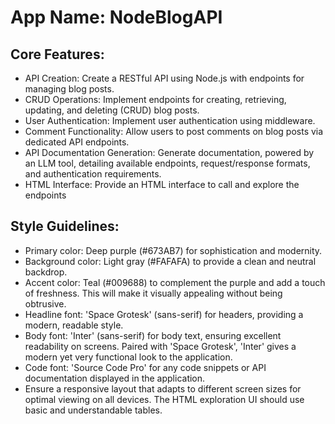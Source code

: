 # **App Name**: NodeBlogAPI

## Core Features:

- API Creation: Create a RESTful API using Node.js with endpoints for managing blog posts.
- CRUD Operations: Implement endpoints for creating, retrieving, updating, and deleting (CRUD) blog posts.
- User Authentication: Implement user authentication using middleware.
- Comment Functionality: Allow users to post comments on blog posts via dedicated API endpoints.
- API Documentation Generation: Generate documentation, powered by an LLM tool, detailing available endpoints, request/response formats, and authentication requirements. 
- HTML Interface: Provide an HTML interface to call and explore the endpoints

## Style Guidelines:

- Primary color: Deep purple (#673AB7) for sophistication and modernity.
- Background color: Light gray (#FAFAFA) to provide a clean and neutral backdrop.
- Accent color: Teal (#009688) to complement the purple and add a touch of freshness. This will make it visually appealing without being obtrusive.
- Headline font: 'Space Grotesk' (sans-serif) for headers, providing a modern, readable style.
- Body font: 'Inter' (sans-serif) for body text, ensuring excellent readability on screens. Paired with 'Space Grotesk', 'Inter' gives a modern yet very functional look to the application.
- Code font: 'Source Code Pro' for any code snippets or API documentation displayed in the application.
- Ensure a responsive layout that adapts to different screen sizes for optimal viewing on all devices. The HTML exploration UI should use basic and understandable tables.